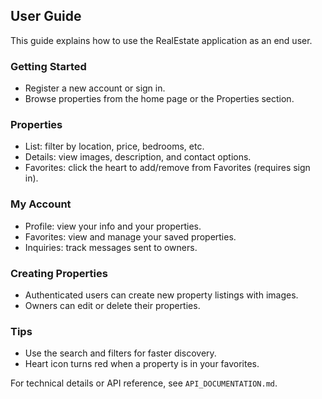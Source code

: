 ## User Guide

This guide explains how to use the RealEstate application as an end user.

### Getting Started

- Register a new account or sign in.
- Browse properties from the home page or the Properties section.

### Properties

- List: filter by location, price, bedrooms, etc.
- Details: view images, description, and contact options.
- Favorites: click the heart to add/remove from Favorites (requires sign in).

### My Account

- Profile: view your info and your properties.
- Favorites: view and manage your saved properties.
- Inquiries: track messages sent to owners.

### Creating Properties

- Authenticated users can create new property listings with images.
- Owners can edit or delete their properties.

### Tips

- Use the search and filters for faster discovery.
- Heart icon turns red when a property is in your favorites.

For technical details or API reference, see `API_DOCUMENTATION.md`.
